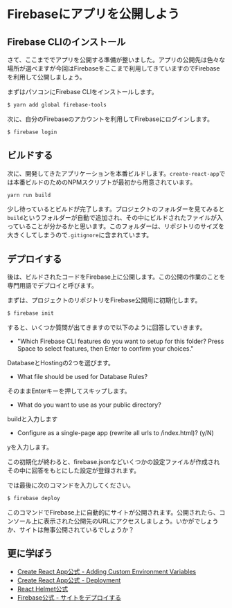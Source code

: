 # Firebaseにアプリを公開しよう

## Firebase CLIのインストール

さて、ここまででアプリを公開する準備が整いました。アプリの公開先は色々な場所が選べますが今回はFirebaseをここまで利用してきていますのでFirebaseを利用して公開しましょう。

まずはパソコンにFirebase CLIをインストールします。

```bash
$ yarn add global firebase-tools
```

次に、自分のFirebaseのアカウントを利用してFirebaseにログインします。

```bash
$ firebase login
```

## ビルドする

次に、開発してきたアプリケーションを本番ビルドします。`create-react-app`では本番ビルドのためのNPMスクリプトが最初から用意されています。

```bash
yarn run build
```

少し待っているとビルドが完了します。プロジェクトのフォルダーを見てみると`build`というフォルダーが自動で追加され、その中にビルドされたファイルが入っていることが分かるかと思います。このフォルダーは、リポジトリのサイズを大きくしてしまうので`.gitignore`に含まれています。

## デプロイする

後は、ビルドされたコードをFirebase上に公開します。この公開の作業のことを専門用語でデプロイと呼びます。

まずは、プロジェクトのリポジトリをFirebase公開用に初期化します。

```bash
$ firebase init
```

すると、いくつか質問が出てきますので以下のように回答していきます。

- "Which Firebase CLI features do you want to setup for this folder? Press Space to select features, then Enter to confirm your choices."

DatabaseとHostingの2つを選びます。

- What file should be used for Database Rules?

そのままEnterキーを押してスキップします。

- What do you want to use as your public directory?

buildと入力します

- Configure as a single-page app (rewrite all urls to /index.html)? (y/N) 

yを入力します。


この初期化が終わると、firebase.jsonなどいくつかの設定ファイルが作成されその中に回答をもとにした設定が登録されます。

では最後に次のコマンドを入力してください。

```bash
$ firebase deploy
```

このコマンドでFirebase上に自動的にサイトが公開されます。公開されたら、コンソール上に表示された公開先のURLにアクセスしましょう。いかがでしょうか、サイトは無事公開されているでしょうか？

## 更に学ぼう

- [Create React App公式 - Adding Custom Environment Variables](https://facebook.github.io/create-react-app/docs/adding-custom-environment-variables)
- [Create React App公式 - Deployment](https://facebook.github.io/create-react-app/docs/deployment)
- [React Helmet公式](https://github.com/nfl/react-helmet)
- [Firebase公式 - サイトをデプロイする](https://firebase.google.com/docs/hosting/deploying)